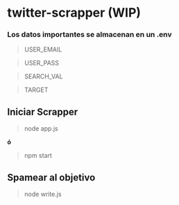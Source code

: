 # twitter-scrapper (WIP)

### Los datos importantes se almacenan en un .env
> USER_EMAIL

> USER_PASS

> SEARCH_VAL

> TARGET

## Iniciar Scrapper

> node app.js

**ó**

> npm start

## Spamear al objetivo

> node write.js
